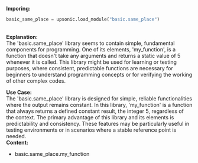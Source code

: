 <b class="custom_code_highlight_green">Imporing:</b><br>
```python
basic_same_place = upsonic.load_module("basic.same_place")
```
<br><b class="custom_code_highlight_green">Explanation:</b><br>The 'basic.same_place' library seems to contain simple, fundamental components for programming. One of its elements, 'my_function', is a function that doesn't take any arguments and returns a static value of 5 whenever it is called. This library might be used for learning or testing purposes, where consistent, predictable functions are necessary for beginners to understand programming concepts or for verifying the working of other complex codes.

<b class="custom_code_highlight_green">Use Case:</b><br>The 'basic.same_place' library is designed for simple, reliable functionalities where the output remains constant. In this library, 'my_function' is a function that always returns a defined constant result, the integer 5, regardless of the context. The primary advantage of this library and its elements is predictability and consistency. These features may be particularly useful in testing environments or in scenarios where a stable reference point is needed.
<br><b class="custom_code_highlight_green">Content:</b><br>
  - basic.same_place.my_function
